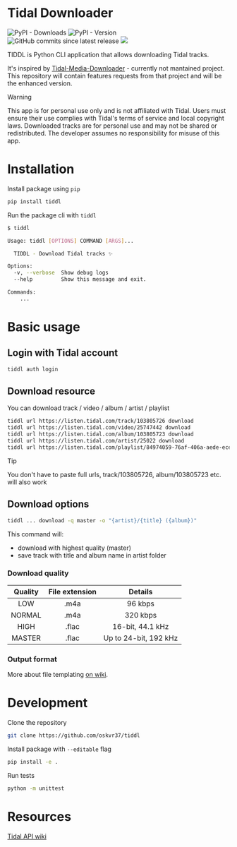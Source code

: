# Tidal Downloader

![PyPI - Downloads](https://img.shields.io/pypi/dm/tiddl?style=for-the-badge&color=%2332af64)
![PyPI - Version](https://img.shields.io/pypi/v/tiddl?style=for-the-badge)
![GitHub commits since latest release](https://img.shields.io/github/commits-since/oskvr37/tiddl/latest?style=for-the-badge)
[<img src="https://img.shields.io/badge/gitmoji-%20😜%20😍-FFDD67.svg?style=for-the-badge" />](https://gitmoji.dev)

TIDDL is Python CLI application that allows downloading Tidal tracks.

It's inspired by [Tidal-Media-Downloader](https://github.com/yaronzz/Tidal-Media-Downloader) - currently not mantained project.
This repository will contain features requests from that project and will be the enhanced version.

> [!WARNING]
> This app is for personal use only and is not affiliated with Tidal. Users must ensure their use complies with Tidal's terms of service and local copyright laws. Downloaded tracks are for personal use and may not be shared or redistributed. The developer assumes no responsibility for misuse of this app.

# Installation

Install package using `pip`

```bash
pip install tiddl
```

Run the package cli with `tiddl`

```bash
$ tiddl

Usage: tiddl [OPTIONS] COMMAND [ARGS]...

  TIDDL - Download Tidal tracks ✨

Options:
  -v, --verbose  Show debug logs
  --help         Show this message and exit.

Commands:
	...
```

# Basic usage

## Login with Tidal account

```bash
tiddl auth login
```

## Download resource

You can download track / video / album / artist / playlist

```bash
tiddl url https://listen.tidal.com/track/103805726 download
tiddl url https://listen.tidal.com/video/25747442 download
tiddl url https://listen.tidal.com/album/103805723 download
tiddl url https://listen.tidal.com/artist/25022 download
tiddl url https://listen.tidal.com/playlist/84974059-76af-406a-aede-ece2b78fa372 download
```

> [!TIP]
> You don't have to paste full urls, track/103805726, album/103805723 etc. will also work

## Download options

```bash
tiddl ... download -q master -o "{artist}/{title} ({album})"
```

This command will:
- download with highest quality (master)
- save track with title and album name in artist folder

### Download quality

| Quality | File extension | Details |
|:-:|:-:|:-:|
| LOW | .m4a | 96 kbps |
| NORMAL | .m4a | 320 kbps |
| HIGH | .flac | 16-bit, 44.1 kHz |
| MASTER | .flac | Up to 24-bit, 192 kHz |

### Output format

More about file templating [on wiki](https://github.com/oskvr37/tiddl/wiki/Template-formatting).

# Development

Clone the repository

```bash
git clone https://github.com/oskvr37/tiddl
```

Install package with `--editable` flag

```bash
pip install -e .
```

Run tests

```bash
python -m unittest
```

# Resources

[Tidal API wiki](https://github.com/Fokka-Engineering/TIDAL)
